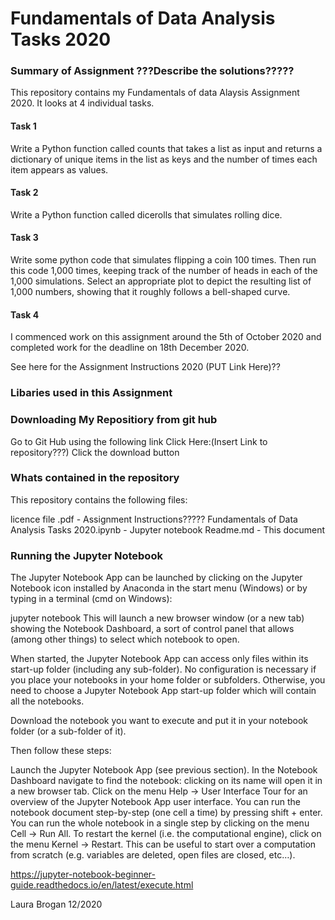 # Fundamentals of Data Analysis Tasks 2020

### Summary of Assignment  ???Describe the solutions?????

This repository contains my Fundamentals of data Alaysis Assignment 2020. It looks at 4 individual tasks.

#### Task 1 
Write a Python function called counts that takes a list as input and returns a dictionary of unique items in the list as keys and the number of times each item appears as values.

#### Task 2

Write a Python function called dicerolls that simulates rolling dice.

#### Task 3
Write some python code that simulates flipping a coin 100 times. Then run this code 1,000 times, keeping track
of the number of heads in each of the 1,000 simulations. Select an appropriate plot to depict the resulting list of 1,000 numbers, showing that it roughly follows a bell-shaped curve.

#### Task 4


I commenced work on this assignment around the 5th of October 2020 and completed work for the deadline on 18th December 2020.

See here for the Assignment Instructions 2020 (PUT Link Here)??

### Libaries used in this Assignment


### Downloading My Repositiory from git hub
Go to Git Hub using the following link Click Here:(Insert Link to repository???)
Click the download button

### Whats contained in the repository

This repository contains the following files:

licence file
.pdf - Assignment Instructions?????
Fundamentals of Data Analysis Tasks 2020.ipynb - Jupyter notebook
Readme.md - This document


### Running the Jupyter Notebook
The Jupyter Notebook App can be launched by clicking on the Jupyter Notebook icon installed by Anaconda in the start menu (Windows) or by typing in a terminal (cmd on Windows):

jupyter notebook This will launch a new browser window (or a new tab) showing the Notebook Dashboard, a sort of control panel that allows (among other things) to select which notebook to open.

When started, the Jupyter Notebook App can access only files within its start-up folder (including any sub-folder). No configuration is necessary if you place your notebooks in your home folder or subfolders. Otherwise, you need to choose a Jupyter Notebook App start-up folder which will contain all the notebooks.

Download the notebook you want to execute and put it in your notebook folder (or a sub-folder of it).

Then follow these steps:

Launch the Jupyter Notebook App (see previous section). In the Notebook Dashboard navigate to find the notebook: clicking on its name will open it in a new browser tab. Click on the menu Help -> User Interface Tour for an overview of the Jupyter Notebook App user interface. You can run the notebook document step-by-step (one cell a time) by pressing shift + enter. You can run the whole notebook in a single step by clicking on the menu Cell -> Run All. To restart the kernel (i.e. the computational engine), click on the menu Kernel -> Restart. This can be useful to start over a computation from scratch (e.g. variables are deleted, open files are closed, etc…).

https://jupyter-notebook-beginner-guide.readthedocs.io/en/latest/execute.html

Laura Brogan 12/2020

